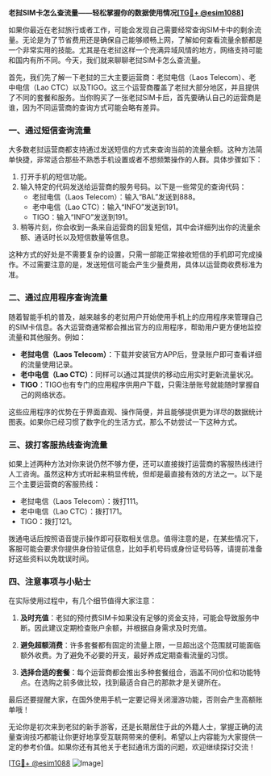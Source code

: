 **老挝SIM卡怎么查流量——轻松掌握你的数据使用情况[[TG💪+ @esim1088](https://t.me/s/esim1088)]**

如果你最近在老挝旅行或者工作，可能会发现自己需要经常查询SIM卡中的剩余流量。无论是为了节省费用还是确保自己能够顺畅上网，了解如何查看流量余额都是一个非常实用的技能。尤其是在老挝这样一个充满异域风情的地方，网络支持可能和国内有所不同。今天，我们就来聊聊老挝SIM卡怎么查流量。

首先，我们先了解一下老挝的三大主要运营商：老挝电信（Laos Telecom）、老中电信（Lao CTC）以及TIGO。这三个运营商覆盖了老挝大部分地区，并且提供了不同的套餐和服务。当你购买了一张老挝SIM卡后，首先要确认自己的运营商是谁，因为不同运营商的查询方式可能会略有差异。

### 一、通过短信查询流量

大多数老挝运营商都支持通过发送短信的方式来查询当前的流量余额。这种方法简单快捷，非常适合那些不熟悉手机设置或者不想频繁操作的人群。具体步骤如下：

1. 打开手机的短信功能。
2. 输入特定的代码发送给运营商的服务号码。以下是一些常见的查询代码：
   - 老挝电信（Laos Telecom）：输入“BAL”发送到888。
   - 老中电信（Lao CTC）：输入“INFO”发送到191。
   - TIGO：输入“INFO”发送到191。
3. 稍等片刻，你会收到一条来自运营商的回复短信，其中会详细列出你的流量余额、通话时长以及短信数量等信息。

这种方式的好处是不需要复杂的设置，只需一部能正常接收短信的手机即可完成操作。不过需要注意的是，发送短信可能会产生少量费用，具体以运营商收费标准为准。

### 二、通过应用程序查询流量

随着智能手机的普及，越来越多的老挝用户开始使用手机上的应用程序来管理自己的SIM卡信息。各大运营商通常都会推出官方的应用程序，帮助用户更方便地监控流量和其他服务。例如：

- **老挝电信（Laos Telecom）**：下载并安装官方APP后，登录账户即可查看详细的流量使用记录。
- **老中电信（Lao CTC）**：同样可以通过其提供的移动应用实时更新流量状况。
- **TIGO**：TIGO也有专门的应用程序供用户下载，只需注册账号就能随时掌握自己的网络状态。

这些应用程序的优势在于界面直观、操作简便，并且能够提供更为详尽的数据统计图表。如果你已经习惯了数字化的生活方式，那么不妨尝试一下这种方式。

### 三、拨打客服热线查询流量

如果上述两种方法对你来说仍然不够方便，还可以直接拨打运营商的客服热线进行人工咨询。虽然这种方式听起来稍显传统，但却是最直接有效的方法之一。以下是三个主要运营商的客服热线：

- 老挝电信（Laos Telecom）：拨打111。
- 老中电信（Lao CTC）：拨打171。
- TIGO：拨打121。

拨通电话后按照语音提示操作即可获取相关信息。值得注意的是，在某些情况下，客服可能会要求你提供身份验证信息，比如手机号码或身份证号码等，请提前准备好这些资料以免耽误时间。

### 四、注意事项与小贴士

在实际使用过程中，有几个细节值得大家注意：

1. **及时充值**：老挝的预付费SIM卡如果没有足够的资金支持，可能会导致服务中断。因此建议定期检查账户余额，并根据自身需求及时充值。
   
2. **避免超额消费**：许多套餐都有固定的流量上限，一旦超出这个范围就可能面临额外收费。为了避免不必要的开支，最好养成定期查看流量的习惯。

3. **选择合适的套餐**：每个运营商都会推出多种套餐组合，涵盖不同价位和功能特点。在选购之前多做比较，找到最适合自己的那款才是关键所在。

最后还要提醒大家，在国外使用手机一定要记得关闭漫游功能，否则会产生高额账单哦！

无论你是初次来到老挝的新手游客，还是长期居住于此的外籍人士，掌握正确的流量查询技巧都能让你更好地享受互联网带来的便利。希望以上内容能为大家提供一定的参考价值。如果你还有其他关于老挝通讯方面的问题，欢迎继续探讨交流！

[[TG💪+ @esim1088](https://t.me/s/esim1088) ![Image](https://i.postimg.cc/4NQfJmqS/Snipaste-2025-05-13-00-14-12.png)]